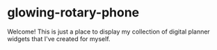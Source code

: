 # glowing-rotary-phone

Welcome! This is just a place to display my collection of digital planner widgets that I've created for myself.
